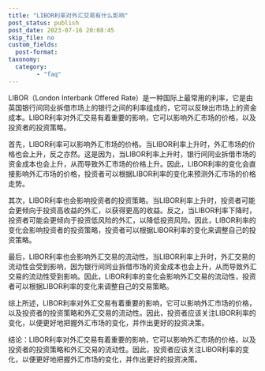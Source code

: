 ```yaml
---
title: "LIBOR利率对外汇交易有什么影响"
post_status: publish
post_date: 2023-07-16 20:08:45
skip_file: no
custom_fields: 
  post-format: 
taxonomy:
  category:
        - "faq"
---
```


LIBOR（London Interbank Offered Rate）是一种国际上最常用的利率，它是由英国银行间同业拆借市场上的银行之间的利率组成的，它可以反映出市场上的资金成本。LIBOR利率对外汇交易有着重要的影响，它可以影响外汇市场的价格，以及投资者的投资策略。

首先，LIBOR利率可以影响外汇市场的价格。当LIBOR利率上升时，外汇市场的价格也会上升，反之亦然。这是因为，当LIBOR利率上升时，银行间同业拆借市场的资金成本也会上升，从而导致外汇市场的价格上升。因此，LIBOR利率的变化会直接影响外汇市场的价格，投资者可以根据LIBOR利率的变化来预测外汇市场的价格走势。

其次，LIBOR利率也会影响投资者的投资策略。当LIBOR利率上升时，投资者可能会更倾向于投资高收益的外汇，以获得更高的收益。反之，当LIBOR利率下降时，投资者可能会更倾向于投资低风险的外汇，以降低投资风险。因此，LIBOR利率的变化会影响投资者的投资策略，投资者可以根据LIBOR利率的变化来调整自己的投资策略。

最后，LIBOR利率也会影响外汇交易的流动性。当LIBOR利率上升时，外汇交易的流动性会受到影响，因为银行间同业拆借市场的资金成本也会上升，从而导致外汇交易的流动性受到影响。因此，LIBOR利率的变化会影响外汇交易的流动性，投资者可以根据LIBOR利率的变化来调整自己的交易策略。

综上所述，LIBOR利率对外汇交易有着重要的影响，它可以影响外汇市场的价格，以及投资者的投资策略和外汇交易的流动性。因此，投资者应该关注LIBOR利率的变化，以便更好地把握外汇市场的变化，并作出更好的投资决策。

结论：LIBOR利率对外汇交易有着重要的影响，它可以影响外汇市场的价格，以及投资者的投资策略和外汇交易的流动性。因此，投资者应该关注LIBOR利率的变化，以便更好地把握外汇市场的变化，并作出更好的投资决策。
